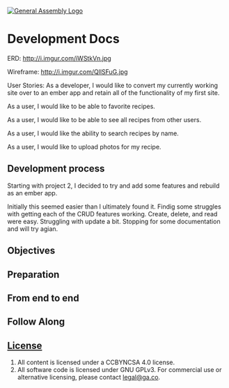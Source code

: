 [![General Assembly Logo](https://camo.githubusercontent.com/1a91b05b8f4d44b5bbfb83abac2b0996d8e26c92/687474703a2f2f692e696d6775722e636f6d2f6b6538555354712e706e67)](https://generalassemb.ly/education/web-development-immersive)

# Development Docs

ERD: http://i.imgur.com/iWStkVn.jpg

Wireframe: http://i.imgur.com/QllSFuG.jpg

User Stories:
As a developer, I would like to convert my currently working site over to an ember app and retain all of the functionality of my first site.

As a user, I would like to be able to favorite recipes.

As a user, I would like to be able to see all recipes from other users.

As a user, I would like the ability to search recipes by name.

As a user, I would like to upload photos for my recipe.

## Development process

Starting with project 2, I decided to try and add some features and rebuild as an ember app.

Initially this seemed easier than I ultimately found it. Findig some struggles with getting each of the CRUD features working.
Create, delete, and read were easy. Struggling with update a bit. Stopping for some documentation and will try agian.

## Objectives



## Preparation



## From end to end


## Follow Along



## [License](LICENSE)

1.  All content is licensed under a CC­BY­NC­SA 4.0 license.
1.  All software code is licensed under GNU GPLv3. For commercial use or
    alternative licensing, please contact legal@ga.co.
